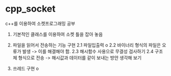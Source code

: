 # cpp_socket
c++를 이용하여 소켓프로그래밍 공부

1. 기본적인 클래스를 이용하여 소켓 틀을 잡아 놓음

2. 파일을 읽어서 전송하는 기능 구현
2.1 파일입출력 o
2.2 바이너리 형식의 파일은 오류가 발생 -> 이를 해결해야 함.
2.3 해시함수 사용으로 무결성 검사하기
2.4 구조체 형식으로 전송 -> 해시값과 데이터를 같이 보내는 방안 생각해 보기

3. 쓰레드 구현 o
